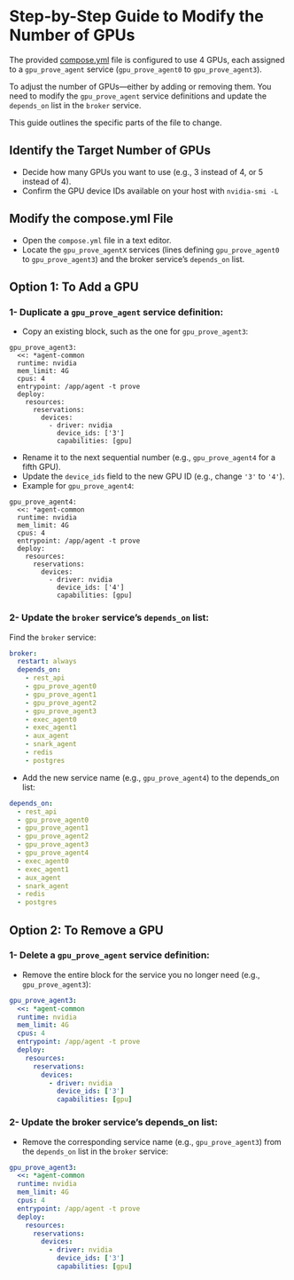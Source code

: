 # Step-by-Step Guide to Modify the Number of GPUs
The provided [compose.yml](https://github.com/0xmoei/boundless/blob/main/compose.yml) file is configured to use 4 GPUs, each assigned to a `gpu_prove_agent` service (`gpu_prove_agent0` to `gpu_prove_agent3`).

To adjust the number of GPUs—either by adding or removing them. You need to modify the `gpu_prove_agent` service definitions and update the `depends_on` list in the `broker` service.

This guide outlines the specific parts of the file to change.

## Identify the Target Number of GPUs
* Decide how many GPUs you want to use (e.g., 3 instead of 4, or 5 instead of 4).
* Confirm the GPU device IDs available on your host with `nvidia-smi -L`

## Modify the compose.yml File
* Open the `compose.yml` file in a text editor.
* Locate the `gpu_prove_agentX` services (lines defining `gpu_prove_agent0` to `gpu_prove_agent3`) and the broker service’s `depends_on` list.

## Option 1: To Add a GPU
### 1- Duplicate a `gpu_prove_agent` service definition:
* Copy an existing block, such as the one for `gpu_prove_agent3`:
```
gpu_prove_agent3:
  <<: *agent-common
  runtime: nvidia
  mem_limit: 4G
  cpus: 4
  entrypoint: /app/agent -t prove
  deploy:
    resources:
      reservations:
        devices:
          - driver: nvidia
            device_ids: ['3']
            capabilities: [gpu]
```
* Rename it to the next sequential number (e.g., `gpu_prove_agent4` for a fifth GPU).
* Update the `device_ids` field to the new GPU ID (e.g., change `'3'` to `'4'`).
* Example for `gpu_prove_agent4`:
```
gpu_prove_agent4:
  <<: *agent-common
  runtime: nvidia
  mem_limit: 4G
  cpus: 4
  entrypoint: /app/agent -t prove
  deploy:
    resources:
      reservations:
        devices:
          - driver: nvidia
            device_ids: ['4']
            capabilities: [gpu]
```

### 2- Update the `broker` service’s `depends_on` list:
Find the `broker` service:
```yaml
broker:
  restart: always
  depends_on:
    - rest_api
    - gpu_prove_agent0
    - gpu_prove_agent1
    - gpu_prove_agent2
    - gpu_prove_agent3
    - exec_agent0
    - exec_agent1
    - aux_agent
    - snark_agent
    - redis
    - postgres
```

* Add the new service name (e.g., `gpu_prove_agent4`) to the depends_on list:
```yaml
depends_on:
  - rest_api
  - gpu_prove_agent0
  - gpu_prove_agent1
  - gpu_prove_agent2
  - gpu_prove_agent3
  - gpu_prove_agent4
  - exec_agent0
  - exec_agent1
  - aux_agent
  - snark_agent
  - redis
  - postgres
```


## Option 2: To Remove a GPU
### 1- Delete a `gpu_prove_agent` service definition:
* Remove the entire block for the service you no longer need (e.g., `gpu_prove_agent3`):
```yaml
gpu_prove_agent3:
  <<: *agent-common
  runtime: nvidia
  mem_limit: 4G
  cpus: 4
  entrypoint: /app/agent -t prove
  deploy:
    resources:
      reservations:
        devices:
          - driver: nvidia
            device_ids: ['3']
            capabilities: [gpu]
```

### 2- Update the broker service’s depends_on list:
* Remove the corresponding service name (e.g., `gpu_prove_agent3`) from the `depends_on` list in the `broker` service:
```yaml
gpu_prove_agent3:
  <<: *agent-common
  runtime: nvidia
  mem_limit: 4G
  cpus: 4
  entrypoint: /app/agent -t prove
  deploy:
    resources:
      reservations:
        devices:
          - driver: nvidia
            device_ids: ['3']
            capabilities: [gpu]
```
